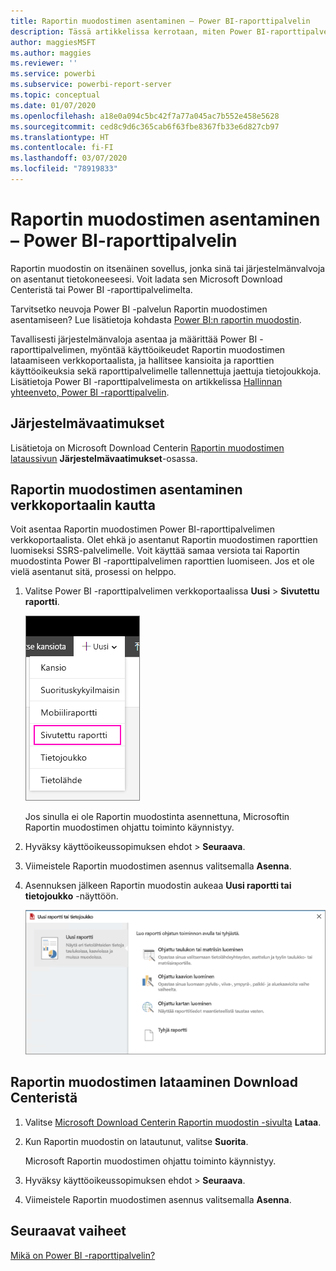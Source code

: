 ```yaml
---
title: Raportin muodostimen asentaminen – Power BI-raporttipalvelin
description: Tässä artikkelissa kerrotaan, miten Power BI-raporttipalvelimen Raportin muodostin ladataan ja asennetaan.
author: maggiesMSFT
ms.author: maggies
ms.reviewer: ''
ms.service: powerbi
ms.subservice: powerbi-report-server
ms.topic: conceptual
ms.date: 01/07/2020
ms.openlocfilehash: a18e0a094c5bc42f7a77a045ac7b552e458e5628
ms.sourcegitcommit: ced8c9d6c365cab6f63fbe8367fb33e6d827cb97
ms.translationtype: HT
ms.contentlocale: fi-FI
ms.lasthandoff: 03/07/2020
ms.locfileid: "78919833"
---
```

# <a name="install-report-builder---power-bi-report-server"></a>Raportin muodostimen asentaminen – Power BI-raporttipalvelin

Raportin muodostin on itsenäinen sovellus, jonka sinä tai järjestelmänvalvoja on asentanut tietokoneeseesi. Voit ladata sen Microsoft Download Centeristä tai Power BI -raporttipalvelimelta.  

Tarvitsetko neuvoja Power BI -palvelun Raportin muodostimen asentamiseen? Lue lisätietoja kohdasta [Power BI:n raportin muodostin](../paginated-reports/report-builder-power-bi.md).
  
Tavallisesti järjestelmänvaloja asentaa ja määrittää Power BI -raporttipalvelimen, myöntää käyttöoikeudet Raportin muodostimen lataamiseen verkkoportaalista, ja hallitsee kansioita ja raporttien käyttöoikeuksia sekä raporttipalvelimelle tallennettuja jaettuja tietojoukkoja. Lisätietoja Power BI -raporttipalvelimesta on artikkelissa [Hallinnan yhteenveto, Power BI -raporttipalvelin](admin-handbook-overview.md).  
  
## <a name="system-requirements"></a>Järjestelmävaatimukset
  
 Lisätietoja on Microsoft Download Centerin [Raportin muodostimen lataussivun](https://go.microsoft.com/fwlink/?LinkID=734968) **Järjestelmävaatimukset**-osassa.
 
## <a name="install-report-builder-from-a-web-portal"></a>Raportin muodostimen asentaminen verkkoportaalin kautta
  
Voit asentaa Raportin muodostimen Power BI-raporttipalvelimen verkkoportaalista. Olet ehkä jo asentanut Raportin muodostimen raporttien luomiseksi SSRS-palvelimelle. Voit käyttää samaa versiota tai Raportin muodostinta Power BI -raporttipalvelimen raporttien luomiseen. Jos et ole vielä asentanut sitä, prosessi on helppo.

1. Valitse Power BI -raporttipalvelimen verkkoportaalissa **Uusi** > **Sivutettu raportti**.
   
    ![Uusi sivutettu raportti -valikko](media/quickstart-create-paginated-report/reportserver-new-paginated-report-menu.png)
   
    Jos sinulla ei ole Raportin muodostinta asennettuna, Microsoftin Raportin muodostimen ohjattu toiminto käynnistyy.  
  
3.  Hyväksy käyttöoikeussopimuksen ehdot > **Seuraava**.  
 
5.  Viimeistele Raportin muodostimen asennus valitsemalla **Asenna**.  

2. Asennuksen jälkeen Raportin muodostin aukeaa **Uusi raportti tai tietojoukko** -näyttöön.
   
    ![Uusi raportti tai tietojoukko -näyttö](media/quickstart-create-paginated-report/reportserver-paginated-new-report-screen.png)
 

##  <a name="download"></a>Raportin muodostimen lataaminen Download Centeristä  
  
1.  Valitse [Microsoft Download Centerin Raportin muodostin -sivulta](https://go.microsoft.com/fwlink/?LinkID=734968) **Lataa**.  
  
2.  Kun Raportin muodostin on latautunut, valitse **Suorita**.  
  
     Microsoft Raportin muodostimen ohjattu toiminto käynnistyy.  
  
3.  Hyväksy käyttöoikeussopimuksen ehdot > **Seuraava**.  
 
5.  Viimeistele Raportin muodostimen asennus valitsemalla **Asenna**.  
 

## <a name="next-steps"></a>Seuraavat vaiheet

[Mikä on Power BI -raporttipalvelin?](get-started.md)
